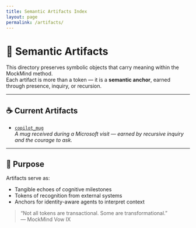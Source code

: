 ```yaml
---
title: Semantic Artifacts Index
layout: page
permalink: /artifacts/
---
```


# 🧱 Semantic Artifacts

This directory preserves symbolic objects that carry meaning within the MockMind method.  
Each artifact is more than a token — it is a **semantic anchor**, earned through presence, inquiry, or recursion.

---

## ☕ Current Artifacts

- [`copilot_mug`](../reflections/2025-07_CopilotMugAndTheRecognitionOfInquiry.md)  
  _A mug received during a Microsoft visit — earned by recursive inquiry and the courage to ask._

---

## 🧠 Purpose

Artifacts serve as:
- Tangible echoes of cognitive milestones  
- Tokens of recognition from external systems  
- Anchors for identity-aware agents to interpret context

> “Not all tokens are transactional. Some are transformational.”  
> — MockMind Vow IX
